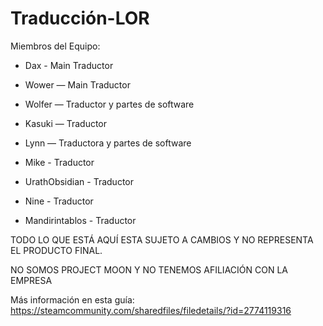 # Traducción-LOR

Miembros del Equipo:

* Dax - Main Traductor

* Wower — Main Traductor

* Wolfer — Traductor y partes de software

* Kasuki — Traductor

* Lynn — Traductora y partes de software

* Mike - Traductor

* UrathObsidian - Traductor

* Nine - Traductor
  
* Mandirintablos - Traductor

   

TODO LO QUE ESTÁ AQUÍ ESTA SUJETO A CAMBIOS Y NO REPRESENTA EL PRODUCTO FINAL. 

NO SOMOS PROJECT MOON Y NO TENEMOS AFILIACIÓN CON LA EMPRESA 

Más información en esta guía:
https://steamcommunity.com/sharedfiles/filedetails/?id=2774119316
